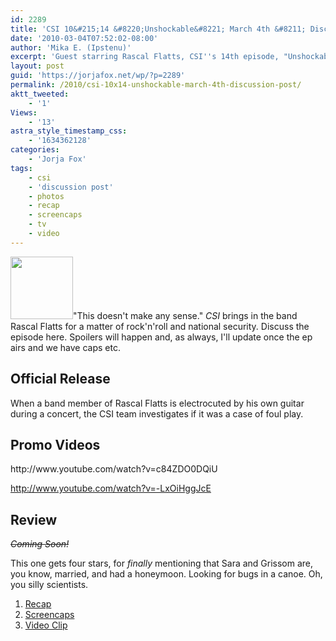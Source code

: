 ```yaml
---
id: 2289
title: 'CSI 10&#215;14 &#8220;Unshockable&#8221; March 4th &#8211; Discussion Post (Updated)'
date: '2010-03-04T07:52:02-08:00'
author: 'Mika E. (Ipstenu)'
excerpt: 'Guest starring Rascal Flatts, CSI''s 14th episode, "Unshockable", airs tonight. <del datetime="2010-03-05T03:01:15+00:00">This post will be updated after the episode airs with a review and screenshot links.</del> Updated.'
layout: post
guid: 'https://jorjafox.net/wp/?p=2289'
permalink: /2010/csi-10x14-unshockable-march-4th-discussion-post/
aktt_tweeted:
    - '1'
Views:
    - '13'
astra_style_timestamp_css:
    - '1634362128'
categories:
    - 'Jorja Fox'
tags:
    - csi
    - 'discussion post'
    - photos
    - recap
    - screencaps
    - tv
    - video
---
```


<img src="//static.jorjafox.net/wordpress/2010/03/unshockable-100x100.jpg" alt="" title="unshockable" width="100" height="100" class="alignleft size-thumbnail wp-image-2290" />"This doesn't make any sense."  <em>CSI</em> brings in the band Rascal Flatts for a matter of rock'n'roll and national security.  Discuss the episode here. Spoilers will happen and, as always, I'll update once the ep airs and we have caps etc.

<h2>Official Release</h2>
When a band member of Rascal Flatts is electrocuted by his own guitar during a concert, the CSI team investigates if it was a case of foul play.

<h2>Promo Videos</h2>
http://www.youtube.com/watch?v=c84ZDO0DQiU

http://www.youtube.com/watch?v=-LxOiHggJcE

<h2>Review</h2>
<del datetime="2010-03-05T03:01:15+00:00"><em>Coming Soon!</em></del>

This one gets four stars, for <em>finally</em> mentioning that Sara and Grissom are, you know, married, and had a honeymoon. Looking for bugs in a canoe.  Oh, you silly scientists.

<ol>
	<li><a href="https://jorjafox.net/wiki/Unshockable">Recap</a></li>
	<li><a href="https://jorjafox.net/gallery/tv/csi/season10/unshockable">Screencaps</a></li>
	<li><a href="https://jorjafox.net/videos/post/csi-10x14-unshockable">Video Clip</a></li>
</ol>